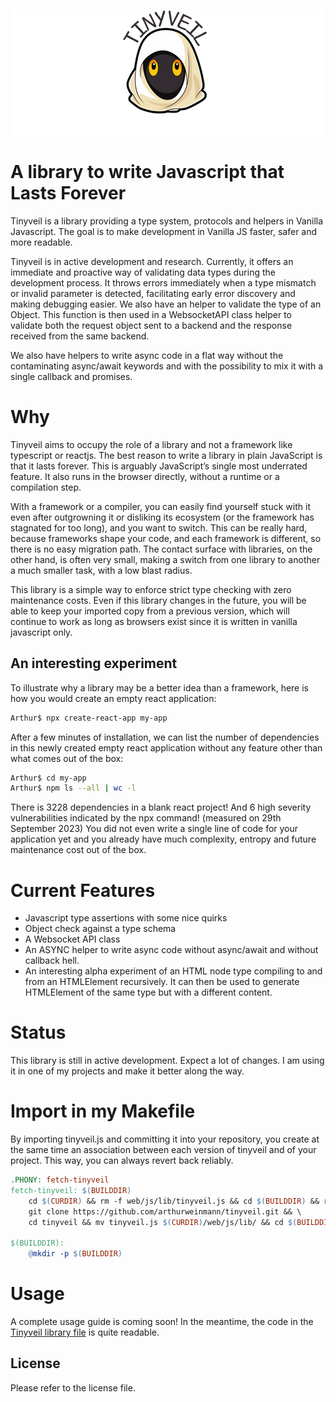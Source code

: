 <p align="center">
    <img src="doc/logo.png"/>
</p>

# A library to write Javascript that Lasts Forever

Tinyveil is a library providing a type system, protocols and helpers in Vanilla Javascript. The goal is to make development in Vanilla JS faster, safer and more readable. 

Tinyveil is in active development and research. Currently, it offers an immediate and proactive way of validating data types during the development process. It throws errors immediately when a type mismatch or invalid parameter is detected, facilitating early error discovery and making debugging easier. We also have an helper to validate the type of an Object. This function is then used in a WebsocketAPI class helper to validate both the request object sent to a backend and the response received from the same backend.

We also have helpers to write async code in a flat way without the contaminating async/await keywords and with the possibility to mix it with a single callback and promises.

# Why

Tinyveil aims to occupy the role of a library and not a framework like typescript or reactjs. The best reason to write a library in plain JavaScript is that it lasts forever. This is arguably JavaScript’s single most underrated feature. It also runs in the browser directly, without a runtime or a compilation step. 

With a framework or a compiler, you can easily find yourself stuck with it even after outgrowning it or disliking its ecosystem (or the framework has stagnated for too long), and you want to switch. This can be really hard, because frameworks shape your code, and each framework is different, so there is no easy migration path. The contact surface with libraries, on the other hand, is often very small, making a switch from one library to another a much smaller task, with a low blast radius.

This library is a simple way to enforce strict type checking with zero maintenance costs. Even if this library changes in the future, you will be able to keep your imported copy from a previous version, which will continue to work as long as browsers exist since it is written in vanilla javascript only.

## An interesting experiment

To illustrate why a library may be a better idea than a framework, here is how you would create an empty react application:

```bash
Arthur$ npx create-react-app my-app
```

After a few minutes of installation, we can list the number of dependencies in this newly created empty react application without any feature other than what comes out of the box:

```bash
Arthur$ cd my-app
Arthur$ npm ls --all | wc -l
```

There is 3228 dependencies in a blank react project! And 6 high severity vulnerabilities indicated by the npx command! (measured on 29th September 2023) You did not even write a single line of code for your application yet and you already have much complexity, entropy and future maintenance cost out of the box.

# Current Features

- Javascript type assertions with some nice quirks
- Object check against a type schema
- A Websocket API class
- An ASYNC helper to write async code without async/await and without callback hell.
- An interesting alpha experiment of an HTML node type compiling to and from an HTMLElement recursively. It can then be used to generate HTMLElement of the same type but with a different content.

# Status

This library is still in active development. Expect a lot of changes. I am using it in one of my projects and make it better along the way.

# Import in my Makefile

By importing tinyveil.js and committing it into your repository, you create at the same time an association between each version of tinyveil and of your project. This way, you can always revert back reliably.

```Makefile
.PHONY: fetch-tinyveil
fetch-tinyveil: $(BUILDDIR)
	cd $(CURDIR) && rm -f web/js/lib/tinyveil.js && cd $(BUILDDIR) && rm -rf tmp && mkdir tmp && cd tmp && \
	git clone https://github.com/arthurweinmann/tinyveil.git && \
	cd tinyveil && mv tinyveil.js $(CURDIR)/web/js/lib/ && cd $(BUILDDIR) && rm -rf tmp

$(BUILDDIR):
	@mkdir -p $(BUILDDIR)
```

# Usage

A complete usage guide is coming soon! In the meantime, the code in the [Tinyveil library file](tinyveil.js) is quite readable.

## License

Please refer to the license file.
